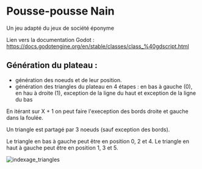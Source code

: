 # Pousse-pousse Nain
Un jeu adapté du jeux de société éponyme

Lien vers la documentation Godot : https://docs.godotengine.org/en/stable/classes/class_%40gdscript.html

## Génération du plateau :
- génération des noeuds et de leur position.
- génération des triangles du plateau en 4 étapes : en bas à gauche (0), en hau à droite (1), exception de la ligne du haut et exception de la ligne du bas

En itérant sur X + 1 on peut faire l'exeception des bords droite et gauche dans la foulée.

Un triangle est partagé par 3 noeuds (sauf exception des bords).

Le triangle en bas à gauche peut être en position 0, 2 et 4. Le triangle en haut à gauche peut être en position 1, 3 et 5.

![indexage_triangles](https://user-images.githubusercontent.com/69387907/124366998-07228b00-dc54-11eb-9966-c6420312ffdf.png)
